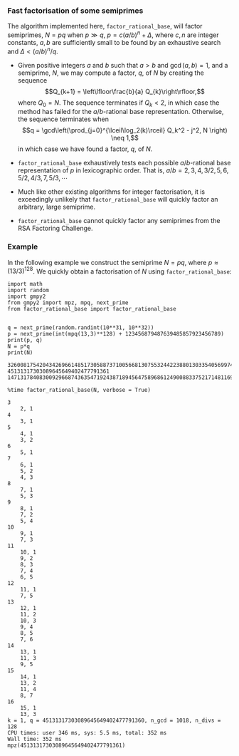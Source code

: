 ### Fast factorisation of some semiprimes

The algorithm implemented here, `factor_rational_base`, will factor semiprimes, $N = p q$ when $p \gg q$, $p = c (a/b)^n + \Delta$, where $c,n$ are integer constants, $a,b$ are sufficiently small to be found by an exhaustive search and $\Delta < (a/b)^n/q$. 


* Given positive integers $a$ and $b$ such that $a>b$ and $\gcd(a,b)=1$, and a semiprime, $N$, we may compute a factor, $q$, of $N$ by creating the sequence $$Q_{k+1} = \left\lfloor\frac{b}{a} Q_{k}\right\rfloor,$$ where $Q_0 = N$. The sequence terminates if $Q_k < 2$, in which case the method has failed for the $a/b$-rational base representation. Otherwise, the sequence terminates when $$q = \gcd\left(\prod_{j=0}^{\lceil\log_2(k)\rceil} Q_k^2 - j^2, N \right) \neq 1,$$ in which case we have found a factor, $q$, of $N$. 

* `factor_rational_base` exhaustively tests each possible $a/b$-rational base representation of $p$ in lexicographic order. That is, $a/b=2,3,4,3/2,5,6,5/2,4/3,7,5/3,\cdots$

* Much like other existing algorithms for integer factorisation, it is exceedingly unlikely that `factor_rational_base` will quickly factor an arbitrary, large semiprime.

* `factor_rational_base` cannot quickly factor any semiprimes from the RSA Factoring Challenge.


### Example

In the following example we construct the semiprime $N = pq$, where $p \approx (13/3)^{128}$. We quickly obtain a factorisation of $N$ using `factor_rational_base`: 


```
import math
import random
import gmpy2
from gmpy2 import mpz, mpq, next_prime
from factor_rational_base import factor_rational_base


q = next_prime(random.randint(10**31, 10**32))
p = next_prime(int(mpq(13,3)**128) + 123456879487639485857923456789)
print(p, q)
N = p*q
print(N)

3260081754204342696614851730588737100566813075532442238801303354056997440025572973 45131317303089645649402477791361
147131784083009296687436354719243871894564758968612490088337521714811692655848217307415504613330168146531574486253

%time factor_rational_base(N, verbose = True)

3
    2, 1
4
    3, 1
5
    4, 1
    3, 2
6
    5, 1
7
    6, 1
    5, 2
    4, 3
8
    7, 1
    5, 3
9
    8, 1
    7, 2
    5, 4
10
    9, 1
    7, 3
11
    10, 1
    9, 2
    8, 3
    7, 4
    6, 5
12
    11, 1
    7, 5
13
    12, 1
    11, 2
    10, 3
    9, 4
    8, 5
    7, 6
14
    13, 1
    11, 3
    9, 5
15
    14, 1
    13, 2
    11, 4
    8, 7
16
    15, 1
    13, 3
k = 1, q = 45131317303089645649402477791360, n_gcd = 1018, n_divs = 128
CPU times: user 346 ms, sys: 5.5 ms, total: 352 ms
Wall time: 352 ms
mpz(45131317303089645649402477791361)

```
